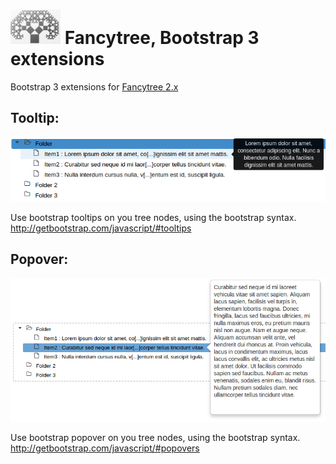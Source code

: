 # ![logo](doc/logo.png?raw=true) Fancytree, Bootstrap 3 extensions

Bootstrap 3 extensions for  [Fancytree 2.x](https://github.com/mar10/fancytree)

## Tooltip:
![sample](doc/fancytree-bsextension-tooltip.jpg?raw=true)

Use bootstrap tooltips on you tree nodes, using the bootstrap syntax.
http://getbootstrap.com/javascript/#tooltips


## Popover:
![sample](doc/fancytree-bsextension-popover.jpg?raw=true)

Use bootstrap popover on you tree nodes, using the bootstrap syntax.
http://getbootstrap.com/javascript/#popovers
